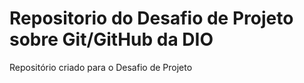 # Repositorio do Desafio de Projeto sobre Git/GitHub da DIO
Repositório criado para o Desafio de Projeto
